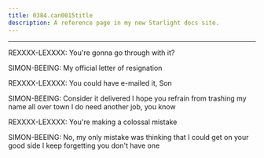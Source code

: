 ```yaml
---
title: 0384.can0015title
description: A reference page in my new Starlight docs site.
---
```

----- 
REXXXX-LEXXXX: You're gonna go through with it? 
 
SIMON-BEEING: My official letter of resignation
 
REXXXX-LEXXXX: You could have e-mailed it, Son
 
SIMON-BEEING: Consider it delivered
 I hope you refrain from trashing my name all 
over town
 I do need another job, you know
 
REXXXX-LEXXXX: You're making a colossal mistake
 
SIMON-BEEING: No, my only mistake was thinking that I could get on your good side
 I 
keep forgetting you don't have one
 
